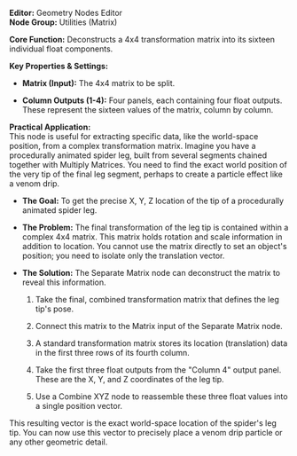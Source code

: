 **Editor:** Geometry Nodes Editor  
**Node Group:** Utilities (Matrix)

**Core Function:** Deconstructs a 4x4 transformation matrix into its sixteen individual float components.

**Key Properties & Settings:**

- **Matrix (Input):** The 4x4 matrix to be split.
    
- **Column Outputs (1-4):** Four panels, each containing four float outputs. These represent the sixteen values of the matrix, column by column.
    

**Practical Application:**  
This node is useful for extracting specific data, like the world-space position, from a complex transformation matrix. Imagine you have a procedurally animated spider leg, built from several segments chained together with Multiply Matrices. You need to find the exact world position of the very tip of the final leg segment, perhaps to create a particle effect like a venom drip.

- **The Goal:** To get the precise X, Y, Z location of the tip of a procedurally animated spider leg.
    
- **The Problem:** The final transformation of the leg tip is contained within a complex 4x4 matrix. This matrix holds rotation and scale information in addition to location. You cannot use the matrix directly to set an object's position; you need to isolate only the translation vector.
    
- **The Solution:** The Separate Matrix node can deconstruct the matrix to reveal this information.
    
    1. Take the final, combined transformation matrix that defines the leg tip's pose.
        
    2. Connect this matrix to the Matrix input of the Separate Matrix node.
        
    3. A standard transformation matrix stores its location (translation) data in the first three rows of its fourth column.
        
    4. Take the first three float outputs from the "Column 4" output panel. These are the X, Y, and Z coordinates of the leg tip.
        
    5. Use a Combine XYZ node to reassemble these three float values into a single position vector.
        

This resulting vector is the exact world-space location of the spider's leg tip. You can now use this vector to precisely place a venom drip particle or any other geometric detail.